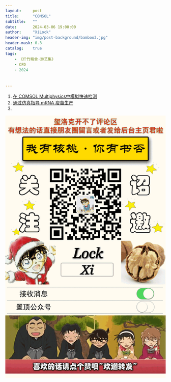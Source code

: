 ```yaml
---
layout:     post
title:      "COMSOL"
subtitle:   ""
date:       2024-03-06 19:00:00
author:     "XiLock"
header-img: "img/post-background/bamboo3.jpg"
header-mask: 0.3
catalog:    true
tags:
    - 《斤竹精舍·游艺集》
    - CFD
    - 2024


---
```


1. [在 COMSOL Multiphysics中模拟快速检测](https://cn.comsol.com/blogs/modeling-a-rapid-detection-test-in-comsol-multiphysics/)
1. [通过仿真指导 mRNA 疫苗生产](https://cn.comsol.com/blogs/using-simulation-to-guide-mrna-vaccine-production/)
1. []()






![](/img/wc-tail.GIF)
